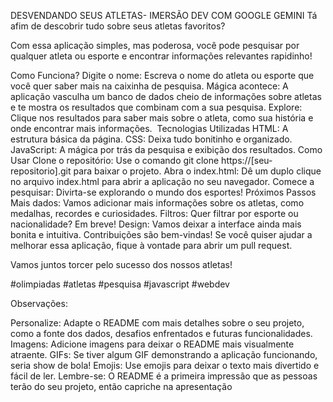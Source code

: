 DESVENDANDO SEUS ATLETAS- IMERSÃO DEV COM GOOGLE GEMINI
Tá afim de descobrir tudo sobre seus atletas favoritos?

Com essa aplicação simples, mas poderosa, você pode pesquisar por qualquer atleta ou esporte e encontrar informações relevantes rapidinho!

Como Funciona?
Digite o nome: Escreva o nome do atleta ou esporte que você quer saber mais na caixinha de pesquisa.
Mágica acontece: A aplicação vasculha um banco de dados cheio de informações sobre atletas e te mostra os resultados que combinam com a sua pesquisa.
Explore: Clique nos resultados para saber mais sobre o atleta, como sua história e onde encontrar mais informações.
️ Tecnologias Utilizadas
HTML: A estrutura básica da página.
CSS: Deixa tudo bonitinho e organizado.
JavaScript: A mágica por trás da pesquisa e exibição dos resultados.
Como Usar
Clone o repositório: Use o comando git clone https://[seu-repositorio].git para baixar o projeto.
Abra o index.html: Dê um duplo clique no arquivo index.html para abrir a aplicação no seu navegador.
Comece a pesquisar: Divirta-se explorando o mundo dos esportes!
Próximos Passos
Mais dados: Vamos adicionar mais informações sobre os atletas, como medalhas, recordes e curiosidades.
Filtros: Quer filtrar por esporte ou nacionalidade? Em breve!
Design: Vamos deixar a interface ainda mais bonita e intuitiva.
Contribuições são bem-vindas! Se você quiser ajudar a melhorar essa aplicação, fique à vontade para abrir um pull request.

Vamos juntos torcer pelo sucesso dos nossos atletas!

#olimpiadas #atletas #pesquisa #javascript #webdev

Observações:

Personalize: Adapte o README com mais detalhes sobre o seu projeto, como a fonte dos dados, desafios enfrentados e futuras funcionalidades.
Imagens: Adicione imagens para deixar o README mais visualmente atraente.
GIFs: Se tiver algum GIF demonstrando a aplicação funcionando, seria show de bola!
Emojis: Use emojis para deixar o texto mais divertido e fácil de ler.
Lembre-se: O README é a primeira impressão que as pessoas terão do seu projeto, então capriche na apresentação
